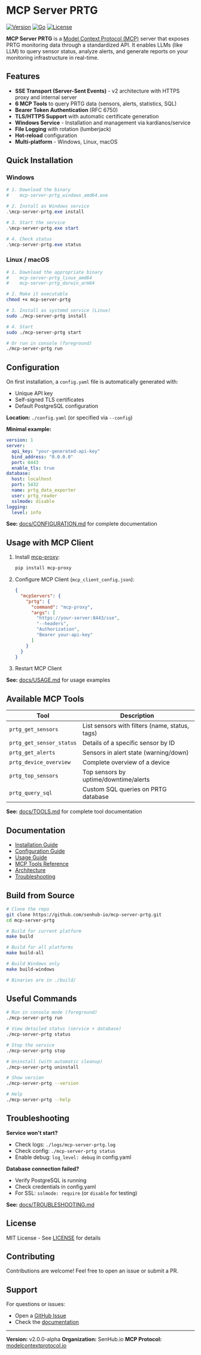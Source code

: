 # MCP Server PRTG

[![Version](https://img.shields.io/badge/version-v2.0.0--alpha-blue)](https://github.com/senhub-io/mcp-server-prtg)
[![Go](https://img.shields.io/badge/go-1.21+-00ADD8?logo=go)](https://go.dev/)
[![License](https://img.shields.io/badge/license-MIT-green)](./LICENSE)

**MCP Server PRTG** is a [Model Context Protocol (MCP)](https://modelcontextprotocol.io) server that exposes PRTG monitoring data through a standardized API. It enables LLMs (like LLM) to query sensor status, analyze alerts, and generate reports on your monitoring infrastructure in real-time.

## Features

- **SSE Transport (Server-Sent Events)** - v2 architecture with HTTPS proxy and internal server
- **6 MCP Tools** to query PRTG data (sensors, alerts, statistics, SQL)
- **Bearer Token Authentication** (RFC 6750)
- **TLS/HTTPS Support** with automatic certificate generation
- **Windows Service** - Installation and management via kardianos/service
- **File Logging** with rotation (lumberjack)
- **Hot-reload** configuration
- **Multi-platform** - Windows, Linux, macOS

## Quick Installation

### Windows

```powershell
# 1. Download the binary
#    mcp-server-prtg_windows_amd64.exe

# 2. Install as Windows service
.\mcp-server-prtg.exe install

# 3. Start the service
.\mcp-server-prtg.exe start

# 4. Check status
.\mcp-server-prtg.exe status
```

### Linux / macOS

```bash
# 1. Download the appropriate binary
#    mcp-server-prtg_linux_amd64
#    mcp-server-prtg_darwin_arm64

# 2. Make it executable
chmod +x mcp-server-prtg

# 3. Install as systemd service (Linux)
sudo ./mcp-server-prtg install

# 4. Start
sudo ./mcp-server-prtg start

# Or run in console (foreground)
./mcp-server-prtg run
```

## Configuration

On first installation, a `config.yaml` file is automatically generated with:
- Unique API key
- Self-signed TLS certificates
- Default PostgreSQL configuration

**Location:** `./config.yaml` (or specified via `--config`)

**Minimal example:**
```yaml
version: 1
server:
  api_key: "your-generated-api-key"
  bind_address: "0.0.0.0"
  port: 8443
  enable_tls: true
database:
  host: localhost
  port: 5432
  name: prtg_data_exporter
  user: prtg_reader
  sslmode: disable
logging:
  level: info
```

**See:** [docs/CONFIGURATION.md](docs/CONFIGURATION.md) for complete documentation

## Usage with MCP Client

1. Install [mcp-proxy](https://github.com/sparfenyuk/mcp-proxy):
   ```bash
   pip install mcp-proxy
   ```

2. Configure MCP Client (`mcp_client_config.json`):
   ```json
   {
     "mcpServers": {
       "prtg": {
         "command": "mcp-proxy",
         "args": [
           "https://your-server:8443/sse",
           "--headers",
           "Authorization",
           "Bearer your-api-key"
         ]
       }
     }
   }
   ```

3. Restart MCP Client

**See:** [docs/USAGE.md](docs/USAGE.md) for usage examples

## Available MCP Tools

| Tool | Description |
|------|-------------|
| `prtg_get_sensors` | List sensors with filters (name, status, tags) |
| `prtg_get_sensor_status` | Details of a specific sensor by ID |
| `prtg_get_alerts` | Sensors in alert state (warning/down) |
| `prtg_device_overview` | Complete overview of a device |
| `prtg_top_sensors` | Top sensors by uptime/downtime/alerts |
| `prtg_query_sql` | Custom SQL queries on PRTG database |

**See:** [docs/TOOLS.md](docs/TOOLS.md) for complete tool documentation

## Documentation

- [Installation Guide](docs/INSTALLATION.md)
- [Configuration Guide](docs/CONFIGURATION.md)
- [Usage Guide](docs/USAGE.md)
- [MCP Tools Reference](docs/TOOLS.md)
- [Architecture](docs/ARCHITECTURE.md)
- [Troubleshooting](docs/TROUBLESHOOTING.md)

## Build from Source

```bash
# Clone the repo
git clone https://github.com/senhub-io/mcp-server-prtg.git
cd mcp-server-prtg

# Build for current platform
make build

# Build for all platforms
make build-all

# Build Windows only
make build-windows

# Binaries are in ./build/
```

## Useful Commands

```bash
# Run in console mode (foreground)
./mcp-server-prtg run

# View detailed status (service + database)
./mcp-server-prtg status

# Stop the service
./mcp-server-prtg stop

# Uninstall (with automatic cleanup)
./mcp-server-prtg uninstall

# Show version
./mcp-server-prtg --version

# Help
./mcp-server-prtg --help
```

## Troubleshooting

**Service won't start?**
- Check logs: `./logs/mcp-server-prtg.log`
- Check config: `./mcp-server-prtg status`
- Enable debug: `log_level: debug` in config.yaml

**Database connection failed?**
- Verify PostgreSQL is running
- Check credentials in config.yaml
- For SSL: `sslmode: require` (or `disable` for testing)

**See:** [docs/TROUBLESHOOTING.md](docs/TROUBLESHOOTING.md)

## License

MIT License - See [LICENSE](LICENSE) for details

## Contributing

Contributions are welcome! Feel free to open an issue or submit a PR.

## Support

For questions or issues:
- Open a [GitHub Issue](https://github.com/senhub-io/mcp-server-prtg/issues)
- Check the [documentation](docs/)

---

**Version:** v2.0.0-alpha
**Organization:** SenHub.io
**MCP Protocol:** [modelcontextprotocol.io](https://modelcontextprotocol.io)
